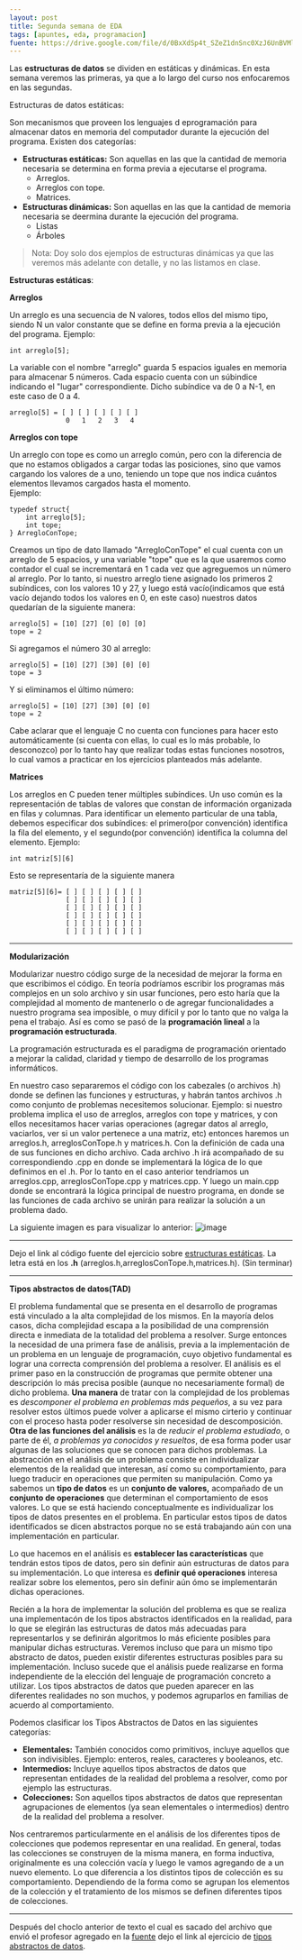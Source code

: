 ```yaml
---
layout: post
title: Segunda semana de EDA
tags: [apuntes, eda, programacion]
fuente: https://drive.google.com/file/d/0BxXdSp4t_SZeZ1dnSnc0XzJ6UnBVMlVoaDAta3F6Y3ZsSGs0/view?usp=sharing
---
```


Las __estructuras de datos__ se dividen en estáticas y dinámicas. En esta semana veremos las primeras, ya que a lo largo del curso nos enfocaremos en las segundas.

Estructuras de datos estáticas:


Son mecanismos que proveen los lenguajes d eprogramación para almacenar datos en memoria del computador durante la ejecución del programa. Existen dos categorías:
- __Estructuras estáticas:__ Son aquellas en las que la cantidad de memoria necesaria se determina en forma previa a ejecutarse el programa.
    - Arreglos.
    - Arreglos con tope.
    - Matrices.
- __Estructuras dinámicas:__ Son aquellas en las que la cantidad de memoria necesaria se deermina durante la ejecución del programa.
    - Listas
    - Árboles

>Nota: Doy solo dos ejemplos de estructuras dinámicas ya que las veremos más adelante con detalle, y no las listamos en clase.


__Estructuras estáticas__:

__Arreglos__

Un arreglo es una secuencia de N valores, todos ellos del mismo tipo, siendo N un valor constante que se define en forma previa a la ejecución del programa.
Ejemplo:

    int arreglo[5];

La variable con el nombre "arreglo" guarda 5 espacios iguales en memoria para almacenar 5 números. Cada espacio cuenta con un súbindice indicando el "lugar" correspondiente. Dicho subíndice va de 0 a N-1, en este caso de 0 a 4.

    arreglo[5] = [ ] [ ] [ ] [ ] [ ]
                  0   1   2   3   4

__Arreglos con tope__

Un arreglo con tope es como un arreglo común, pero con la diferencia de que no estamos obligados a cargar todas las posiciones, sino que vamos cargando los valores de a uno, teniendo un tope que nos indica cuántos elementos llevamos cargados hasta el momento.              
Ejemplo:

    typedef struct{
        int arreglo[5];
        int tope;
    } ArregloConTope;

Creamos un tipo de dato llamado "ArregloConTope" el cual cuenta con un arreglo de 5 espacios, y una variable "tope" que es la que usaremos como contador el cual se incrementará en 1 cada vez que agreguemos un número al arreglo.
Por lo tanto, si nuestro arreglo tiene asignado los primeros 2 subíndices, con los valores 10 y 27, y luego está vacío(indicamos que está vacío dejando todos los valores en 0, en este caso) nuestros datos quedarían de la siguiente manera:

    arreglo[5] = [10] [27] [0] [0] [0]
    tope = 2

Si agregamos el número 30 al arreglo:

    arreglo[5] = [10] [27] [30] [0] [0]
    tope = 3

Y si eliminamos el último número:

    arreglo[5] = [10] [27] [30] [0] [0]
    tope = 2

Cabe aclarar que el lenguaje C no cuenta con funciones para hacer esto automáticamente (si cuenta con ellas, lo cual es lo más probable, lo desconozco) por lo tanto hay que realizar todas estas funciones nosotros, lo cual vamos a practicar en los ejercicios planteados más adelante.

__Matrices__

Los arreglos en C pueden tener múltiples subíndices. Un uso común es la representación de tablas de valores que constan de información organizada en filas y columnas. Para identificar un elemento particular de una tabla, debemos especificar dos subíndices: el primero(por convención) identifica la fila del elemento, y el segundo(por convención) identifica la columna del elemento.
Ejemplo:

    int matriz[5][6]

Esto se representaría de la siguiente manera

    matriz[5][6]= [ ] [ ] [ ] [ ] [ ]
                  [ ] [ ] [ ] [ ] [ ]
                  [ ] [ ] [ ] [ ] [ ]
                  [ ] [ ] [ ] [ ] [ ]
                  [ ] [ ] [ ] [ ] [ ]
                  [ ] [ ] [ ] [ ] [ ]

---
__Modularización__

Modularizar nuestro código surge de la necesidad de mejorar la forma en que escribimos el código. En teoría podríamos escribir los programas más complejos en un solo archivo y sin usar funciones, pero esto haría que la complejidad al momento de mantenerlo o de agregar funcionalidades a nuestro programa sea imposible, o muy difícil y por lo tanto que no valga la pena el trabajo.
Así es como se pasó de la __programación lineal__ a la __programación estructurada__.

La programación estructurada es el paradigma de programación orientado a mejorar la calidad, claridad y tiempo de desarrollo de los programas informáticos.

En nuestro caso separaremos el código con los cabezales (o archivos .h) donde se definen las funciones y estructuras, y habrán tantos archivos .h como conjunto de problemas necesitemos solucionar. Ejemplo: si nuestro problema implica el uso de arreglos, arreglos con tope y matrices, y con ellos necesitamos hacer varias operaciones (agregar datos al arreglo, vaciarlos, ver si un valor pertenece a una matriz, etc) entonces haremos un arreglos.h, arreglosConTope.h y matrices.h. Con la definición de cada una de sus funciones en dicho archivo.
Cada archivo .h irá acompañado de su correspondiendo .cpp en donde se implementará la lógica de lo que definimos en el .h. Por lo tanto en el caso anterior tendríamos un arreglos.cpp, arreglosConTope.cpp y matrices.cpp.
Y luego un main.cpp donde se encontrará la lógica principal de nuestro programa, en donde se las funciones de cada archivo se unirán para realizar la solución a un problema dado.

La siguiente imagen es para visualizar lo anterior:
![image]({{site.url/img/eda/semana2/modularizacion.png}})

---

Dejo el link al código fuente del ejercicio sobre [estructuras estáticas](https://github.com/Ctrl4/Estructura-de-Datos-y-Algoritmos/tree/master/Semana%2002/estructuras_estaticas). La letra está en los __.h__ (arreglos.h,arreglosConTope.h,matrices.h). (Sin terminar)

---

__Tipos abstractos de datos(TAD)__

El problema fundamental que se presenta en el desarrollo de programas está vinculado a la alta complejidad de los mismos. En la mayoría delos casos, dicha complejidad escapa a la posibilidad de una comprensión directa e inmediata de la totalidad del problema a resolver. Surge entonces la necesidad de una primera fase de análisis, previa a la implementación de un problema en un lenguaje de programación, cuyo objetivo fundamental es lograr una correcta comprensión del problema a resolver.
El análisis es el primer paso en la construcción de programas que permite obtener una descripción lo más precisa posible (aunque no necesariamente formal) de dicho problema. __Una manera__ de tratar con la complejidad de los problemas es _descomponer el problema en problemas más pequeños_, a su vez para resolver estos últimos puede volver a aplicarse el mismo cirterio y continuar con el proceso hasta poder resolverse sin necesidad de descomposición.
__Otra de las funciones del análisis__ es la de _reducir el problema estudiado_, o parte de él, _a problemas ya conocidos y resueltos_, de esa forma poder usar algunas de las soluciones que se conocen para dichos problemas. La abstracción en el análisis de un problema consiste en individualizar elementos de la realidad que interesan, así como su comportamiento, para luego traducir en operaciones que permiten su manipulación. Como ya sabemos un __tipo de datos__ es un __conjunto de valores,__ acompañado de un __conjunto de operaciones__ que determinan el comportamiento de esos valores. Lo que se está haciendo conceptualmente es individualizar los tipos de datos presentes en el problema. En particular estos tipos de datos identificados se dicen abstractos porque no se está trabajando aún con una implementación en particular.

Lo que hacemos en el análisis es __establecer las características__ que tendrán estos tipos de datos, pero sin definir aún estructuras de datos para su implementación. Lo que interesa es __definir qué operaciones__ interesa realizar sobre los elementos, pero sin definir aún ómo se implementarán dichas operaciones.

Recién a la hora de implementar la solución del problema es que se realiza una implementacón de los tipos abstractos identificados en la realidad, para lo que se elegirán las estructuras de datos más adecuadas para representarlos y se definirán algoritmos lo más eficiente posibles para manipular dichas estructuras. Veremos incluso que para un mismo tipo abstracto de datos, pueden existir diferentes estructuras posibles para su implementación. Incluso sucede que el análisis puede realizarse en forma independiente de la elección del lenguaje de programación concreto a utilizar. Los tipos abstractos de datos que pueden aparecer en las diferentes realidades no son muchos, y podemos agruparlos en familias de acuerdo al comportamiento.

Podemos clasificar los Tipos Abstractos de Datos en las siguientes categorías:
- __Elementales:__ También conocidos como primitivos, incluye aquellos que son indivisibles. Ejemplo: enteros, reales, caracteres y booleanos, etc.
- __Intermedios:__ Incluye aquellos tipos abstractos de datos que representan entidades de la realidad del problema a resolver, como por ejemplo las estructuras.
- __Colecciones:__ Son aquellos tipos abstractos de datos que representan agrupaciones de elementos (ya sean elementales o intermedios) dentro de la realidad del problema a resolver.

Nos centraremos particularmente en el análisis de los diferentes tipos de colecciones que podemos representar en una realidad. En general, todas las colecciones se construyen de la misma manera, en forma inductiva, originalmente es una colección vacía y luego le vamos agregando de a un nuevo elemento. Lo que diferencia a los distintos tipos de colección es su comportamiento. Dependiendo de la forma como se agrupan los elementos de la colección y el tratamiento de los mismos se definen diferentes tipos de colecciones.

---

Después del choclo anterior de texto el cual es sacado del archivo que envió el profesor agregado en la [fuente]({{page.fuente}}) dejo el link al ejercicio de [tipos abstractos de datos](https://github.com/Ctrl4/Estructura-de-Datos-y-Algoritmos/tree/master/Semana%2002/tipos_abstractos_de_datos).
